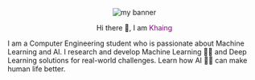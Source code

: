 <!--
**KhaingNaing/KhaingNaing** is a ✨ _special_ ✨ repository because its `README.md` (this file) appears on your GitHub profile.

Here are some ideas to get you started:

- 🔭 I’m currently working on ...
- 🌱 I’m currently learning ...
- 👯 I’m looking to collaborate on ...
- 🤔 I’m looking for help with ...
- 💬 Ask me about ...
- 📫 How to reach me: ...
- 😄 Pronouns: ...
- ⚡ Fun fact: ...
-->
<p align="center">
<img src="https://github.com/KhaingNaing/KhaingNaing/assets/43476027/d4f9619c-2921-4949-92df-b1a6ee9e9eb5" alt="my banner">
</p>

<p align="center">
Hi there 👋, I am <span style="color:purple">Khaing</span> 
</p>

I am a Computer Engineering student who is passionate about Machine Learning and AI. I research and develop Machine Learning 🤖🧠 and Deep Learning solutions for real-world challenges. Learn how AI 🦾🤖 can make human life better.



